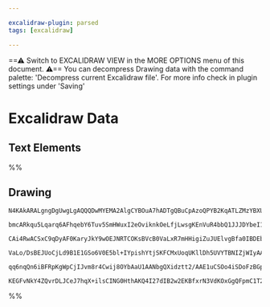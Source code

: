 ```yaml
---

excalidraw-plugin: parsed
tags: [excalidraw]

---
```

==⚠  Switch to EXCALIDRAW VIEW in the MORE OPTIONS menu of this document. ⚠== You can decompress Drawing data with the command palette: 'Decompress current Excalidraw file'. For more info check in plugin settings under 'Saving'


# Excalidraw Data

## Text Elements
%%
## Drawing
```compressed-json
N4KAkARALgngDgUwgLgAQQQDwMYEMA2AlgCYBOuA7hADTgQBuCpAzoQPYB2KqATLZMzYBXUtiRoIACyhQ4zZAHoFAc0JRJQgEYA6bGwC2CgF7N6hbEcK4OCtptbErHALRY8RMpWdx8Q1TdIEfARcZgRmBShcZQUebQB2bQBmGjoghH0EDihmbgBtcDBQMBKIEm4IAA5SADYAVigAK2woAHFlAAYATkaKCgBZAEcOmEaALVSSyFhECsCW62VgydLM

bmcARkqu5Lqarq6AFhqebY6Tuv5SmHWuxI2eOviknkOeLfjLwsgKEnVuR4bbQ1JJJDYbeI1T7xSoPL5TKQIQjKaQApKHYGQ2GVSqHSF7R5XSCLZZoDpEiDMKCkNgAawQAGE2Pg2KQKgBiDYILlclaQTS4bC05Q0oQcYhMllsiTU6zMOC4QLZPkQABmhHw+AAyrBSehBB4VVSafSAOp/SQAinGukIHUwPWU5nlCmilEccK5NAbClsBXYNQ3b0dcnf

CAi4RwACSxC9qDyAF0KaryJkY9wOEJNRTCOKsBVcB0VaLxR7mHHigiZuJUElvgBfa0IBDEbgbGqVDsw9uVCmMFjsLje3th/usTgAOU4YgB3Rhhy6e1DCMIzAAIukoC3uKqCGEKZphOKAKLBTLZOOZ7NhoRwYi4Let73POpJeo8DqfE4UogcWkZrN8B/NghW3NBd3wMJCnrcAkzoXA4DgHUHxrStoEkDIawgIgUSgFYGEIBAKAAIUFYUSwlZlWQ5V

VaLo/DsBEJUoCjLd9B1E1GSo6V0E5bl+IYpishYtjSKFCMxUoqUKllDh5UVYTBNIZjWIyAAxDVtV1LCDRdQoIEY5ThNU9jqVtc1iH+NA+H0wyVLYjjbXtR1dNbK4DKE7ITIAJWEd1PTbdy7OMtiAHl/UDNsQyCzyRPUzgoDU3B9A1INUHhSBgq8ti1ISrVCCMGsPxiozsoyAAVLAoAAQRwod0GCVU8JK+yMmQ0gauUtgKAw3An1QK8gNs2KTOPcV

qq6nqQn6iBFRpKgWpCjIJvm8r4Cwij8OYbAaU1AANbgQXidztt2/AAE1uCSOo4iSDoFzBGpDnOQl9KMNgDG4StIHoAghBrDZoMWsr9F8ySyzjCBNvckUSHywrZxh0g4a3OBuAy8NkeIfo2GIBAxtwTRgn6iD9302GpOotBvogYjmRm0hlAFAAKd5jt4CFqA59mOm0OoAEoVW8hBlCzRU5iZ3BWburmeBl3h5d5gWICB4bSqgRz6XCqBB0vQD3JTZ

KEGFvNkY4ZQvrDLJCeJ7hqX+ilsCING0HthAKQ4I27dIB2w2EKBfxrN3VdKOxGgQFpmC1T24BxvGCaJsDUFJ939MFHXGHKj78Etqt1oqMJghaQcVUYqkDDW2Y0EG4DQJJvdU4RfBQhq4vM+zgDNWg8BGzodVggrGD6yAA===
```
%%